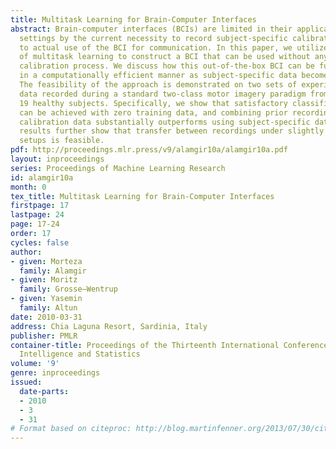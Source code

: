 ```yaml
---
title: Multitask Learning for Brain-Computer Interfaces
abstract: Brain-computer interfaces (BCIs) are limited in their applicability in everyday
  settings by the current necessity to record subject-specific calibration data prior
  to actual use of the BCI for communication. In this paper, we utilize the framework
  of multitask learning to construct a BCI that can be used without any subject-specific
  calibration process. We discuss how this out-of-the-box BCI can be further improved
  in a computationally efficient manner as subject-specific data becomes available.
  The feasibility of the approach is demonstrated on two sets of experimental EEG
  data recorded during a standard two-class motor imagery paradigm from a total of
  19 healthy subjects. Specifically, we show that satisfactory classification results
  can be achieved with zero training data, and combining prior recordings with subject-specific
  calibration data substantially outperforms using subject-specific data only. Our
  results further show that transfer between recordings under slightly different experimental
  setups is feasible.
pdf: http://proceedings.mlr.press/v9/alamgir10a/alamgir10a.pdf
layout: inproceedings
series: Proceedings of Machine Learning Research
id: alamgir10a
month: 0
tex_title: Multitask Learning for Brain-Computer Interfaces
firstpage: 17
lastpage: 24
page: 17-24
order: 17
cycles: false
author:
- given: Morteza
  family: Alamgir
- given: Moritz
  family: Grosse–Wentrup
- given: Yasemin
  family: Altun
date: 2010-03-31
address: Chia Laguna Resort, Sardinia, Italy
publisher: PMLR
container-title: Proceedings of the Thirteenth International Conference on Artificial
  Intelligence and Statistics
volume: '9'
genre: inproceedings
issued:
  date-parts:
  - 2010
  - 3
  - 31
# Format based on citeproc: http://blog.martinfenner.org/2013/07/30/citeproc-yaml-for-bibliographies/
---
```

